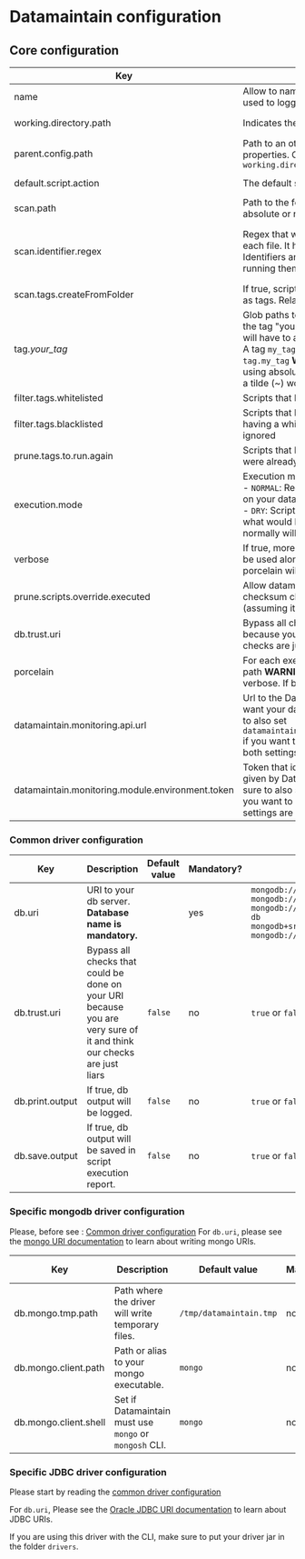 # Datamaintain configuration

## Core configuration

| Key | Description                                                                                                                                                                                                                                                                                                                                               | Default value                                                                | Mandatory? | Values examples |
|---|-----------------------------------------------------------------------------------------------------------------------------------------------------------------------------------------------------------------------------------------------------------------------------------------------------------------------------------------------------------|------------------------------------------------------------------------------|---|---|
| name | Allow to name your config. For now will only be used to logging purpose                                                                                                                                                                                                                                                                                   | None                                                                         | no |  |
| working.directory.path | Indicates the directory to use to find relative paths                                                                                                                                                                                                                                                                                                     | Java default working directory path                                          | no |  |
| parent.config.path | Path to an other configuration file to inherit properties. Can be absolute or relative to `working.directory.path`                                                                                                                                                                                                                                        | None                                                                         | no |  |
| default.script.action | The default script action                                                                                                                                                                                                                                                                                                                                 | ```RUN```                                                                    | no | ```RUN``` or ```MARK_AS_EXECUTED``` |
| scan.path | Path to the folder containing all your scripts. Can be absolute or relative to `working.directory.path`                                                                                                                                                                                                                                                   | ```./scripts/```                                                             | yes |  |
| scan.identifier.regex | Regex that will be used to determine an identifier for each file. It has to contain a capturing group. Identifiers are then used to sort the scripts before running them.                                                                                                                                                                                 | ```(.*)``` (with this regex, the script's whole name will be its identifier) | no | With the regex ```(.*?)_.*```, a script named ```1.23_my-script.js``` will have ```1.23``` as its identifier  |
| scan.tags.createFromFolder | If true, scripts will have their parent folders names as tags. Relative path to ```scan.path``` is used.                                                                                                                                                                                                                                                  | ```false```                                                                  | no | ```false``` or ```true``` |
| tag.*your_tag* | Glob paths to your scripts that you want to apply the tag "your_tag" on. To declare multiple tags, you will have to add multiple properties in your settings. A tag ```my_tag``` will have as as property name ```tag.my_tag``` **WARNING:** ALWAYS declare your tags using absolute paths. Relative paths and even using a tilde (~) won't do the trick. |                                                                              | no | ```[data/*, script1.js, old/old_script1.js]``` |
| filter.tags.whitelisted | Scripts that have these tags will be considered                                                                                                                                                                                                                                                                                                           | None                                                                         | no | ```DATA,tag``` |
| filter.tags.blacklisted | Scripts that have these tags will be ignored. A script having a whitelisted tag and a blacklisted tag will be ignored                                                                                                                                                                                                                                     | None                                                                         | no | ```DATA,tag``` |
| prune.tags.to.run.again | Scripts that have these tags will be run, even they were already executed                                                                                                                                                                                                                                                                                 | None                                                                         | no | ```tag,again``` |
| execution.mode | Execution mode. Possible values:<br />- ```NORMAL```: Regular execution: your scripts will be run on your database.<br />- ```DRY```: Scripts will not be executed. A full report of what would happen is you ran Datamaintain normally will be logged.<br />                                                                                             | ```NORMAL```                                                                 | no | ```NORMAL```, ```DRY``` |
| verbose | If true, more logs will be printed. **WARNING:** Can't be used alongside with porcelain. If both are set, porcelain will prevail                                                                                                                                                                                                                          | ```false```                                                                  | no | ```true``` or ```false``` |
| prune.scripts.override.executed | Allow datamaintain to override a script if it detect a checksum change on a script already runned (assuming its filename)                                                                                                                                                                                                                                 | ```false```                                                                  | no | ```true``` or ```false``` |
| db.trust.uri | Bypass all checks that could be done on your URI because you are very sure of it and think our checks are just liars                                                                                                                                                                                                                                      | ```false```                                                                  | no | ```true``` or ```false``` |
| porcelain | For each executed script, print path relative to scan path **WARNING:** Can't be used alongside with verbose. If both are set, porcelain will prevail                                                                                                                                                                                                     | ```false```                                                                  | no | ```true``` or ```false``` |
| datamaintain.monitoring.api.url | Url to the Datamaintain monitoring application you want your data to be sent to **WARNING:** Make sure to also set `datamaintain.monitoring.module.environment.token` if you want to send data to the monitoring app as both settings are necessary                                                                                                       | ```https://datamaintain-monitoring.com```                                    | no |  |
| datamaintain.monitoring.module.environment.token | Token that identifies your module and environment, given by Datamaintain monitoring **WARNING:** Make sure to also set `datamaintain.monitoring.api.url` if you want to send data to the monitoring app as both settings are necessary                                                                                                                                                                                                                                                              | ```109a2c08-e836-451a-86ef-d67be8ffc648```                                                                  | no |  |

### Common driver configuration

| Key | Description | Default value | Mandatory? | Values examples |
|---|---|---|---|---|
| db.uri | URI to your db server. **Database name is mandatory.**  |  | yes | ```mongodb://localhost/my-db```<br />```mongodb://localhost:8000/my-db```<br />```mongodb://username:password@localhost/my-db```<br />```mongodb+srv://server.example.com/my-db``` <br />```mongodb://my-db,my-db2:27018/my-db``` <br /> |
| db.trust.uri | Bypass all checks that could be done on your URI because you are very sure of it and think our checks are just liars | ```false``` | no | ```true``` or ```false``` |
| db.print.output | If true, db output will be logged. | ```false``` | no | ```true``` or ```false``` |
| db.save.output | If true, db output will be saved in script execution report.  | ```false``` | no | ```true``` or ```false``` |

### Specific mongodb driver configuration

Please, before see : [Common driver configuration](README.md#common-driver-configuration)
For ```db.uri```, please see the [mongo URI documentation](https://docs.mongodb.com/manual/reference/connection-string/) to learn about writing mongo URIs.

| Key | Description | Default value | Mandatory? | Values examples |
|---|---|---|---|---|
| db.mongo.tmp.path | Path where the driver will write temporary files. | ```/tmp/datamaintain.tmp``` | no |  |
| db.mongo.client.path | Path or alias to your mongo executable. | ```mongo``` | no |  |
| db.mongo.client.shell | Set if Datamaintain must use `mongo` or `mongosh` CLI. | ```mongo``` | no |  |


### Specific JDBC driver configuration
Please start by reading the [common driver configuration](README.md#common-driver-configuration)

For ```db.uri```, Please see the [Oracle JDBC URI documentation](https://docs.oracle.com/cd/E17952_01/connector-j-8.0-en/connector-j-reference-jdbc-url-format.html) to learn about JDBC URIs.

If you are using this driver with the CLI, make sure to put your driver jar in the folder ```drivers```.
